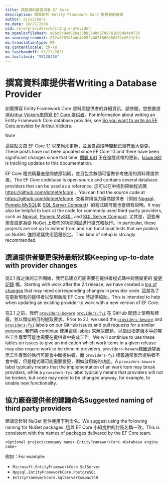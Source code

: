 ```yaml
---
title: 撰寫資料庫提供者-EF Core
description: 撰寫新的 Entity Framework Core 提供者的資訊
author: ajcvickers
ms.date: 10/27/2016
uid: core/providers/writing-a-provider
ms.openlocfilehash: e66c5b94d826e35bb5148d57897a1081de4e9736
ms.sourcegitcommit: 032a1767d7a6e42052a005f660b80372c6521e7e
ms.translationtype: MT
ms.contentlocale: zh-TW
ms.lasthandoff: 01/12/2021
ms.locfileid: "98128416"
---
```

# <a name="writing-a-database-provider"></a><span data-ttu-id="e1e71-103">撰寫資料庫提供者</span><span class="sxs-lookup"><span data-stu-id="e1e71-103">Writing a Database Provider</span></span>

<span data-ttu-id="e1e71-104">如需撰寫 Entity Framework Core 資料庫提供者的詳細資訊，請參閱，您想要透過[Arthur Vickers](https://github.com/ajcvickers)[來撰寫 EF Core 提供者](https://blog.oneunicorn.com/2016/11/11/so-you-want-to-write-an-ef-core-provider/)。</span><span class="sxs-lookup"><span data-stu-id="e1e71-104">For information about writing an Entity Framework Core database provider, see [So you want to write an EF Core provider](https://blog.oneunicorn.com/2016/11/11/so-you-want-to-write-an-ef-core-provider/) by [Arthur Vickers](https://github.com/ajcvickers).</span></span>

> [!NOTE]
> <span data-ttu-id="e1e71-105">這些貼文自 EF Core 1.1 以來尚未更新，並且自這段時間起已經有重大變更。</span><span class="sxs-lookup"><span data-stu-id="e1e71-105">These posts have not been updated since EF Core 1.1 and there have been significant changes since that time.</span></span>
<span data-ttu-id="e1e71-106">[問題 681](https://github.com/dotnet/EntityFramework.Docs/issues/681) 正在追蹤此檔的更新。</span><span class="sxs-lookup"><span data-stu-id="e1e71-106">[Issue 681](https://github.com/dotnet/EntityFramework.Docs/issues/681) is tracking updates to this documentation.</span></span>

<span data-ttu-id="e1e71-107">EF Core 程式碼基底是開放原始碼，並且包含數個可當做參考使用的資料庫提供者。</span><span class="sxs-lookup"><span data-stu-id="e1e71-107">The EF Core codebase is open source and contains several database providers that can be used as a reference.</span></span> <span data-ttu-id="e1e71-108">您可以在中找到原始程式碼 <https://github.com/dotnet/efcore> 。</span><span class="sxs-lookup"><span data-stu-id="e1e71-108">You can find the source code at <https://github.com/dotnet/efcore>.</span></span> <span data-ttu-id="e1e71-109">查看常用協力廠商提供者（例如 [Npgsql](https://github.com/npgsql/Npgsql.EntityFrameworkCore.PostgreSQL)、 [Pomelo MySQL](https://github.com/PomeloFoundation/Pomelo.EntityFrameworkCore.MySql)和 [SQL Server Compact](https://github.com/ErikEJ/EntityFramework.SqlServerCompact)）的程式碼可能也會很有説明。</span><span class="sxs-lookup"><span data-stu-id="e1e71-109">It may also be helpful to look at the code for commonly used third-party providers, such as [Npgsql](https://github.com/npgsql/Npgsql.EntityFrameworkCore.PostgreSQL), [Pomelo MySQL](https://github.com/PomeloFoundation/Pomelo.EntityFrameworkCore.MySql), and [SQL Server Compact](https://github.com/ErikEJ/EntityFramework.SqlServerCompact).</span></span> <span data-ttu-id="e1e71-110">尤其是，這些專案會設定為從 NuGet 上發佈的功能測試進行擴充和執行。</span><span class="sxs-lookup"><span data-stu-id="e1e71-110">In particular, these projects are set up to extend from and run functional tests that we publish on NuGet.</span></span> <span data-ttu-id="e1e71-111">強烈建議使用這種設定。</span><span class="sxs-lookup"><span data-stu-id="e1e71-111">This kind of setup is strongly recommended.</span></span>

## <a name="keeping-up-to-date-with-provider-changes"></a><span data-ttu-id="e1e71-112">透過提供者變更保持最新狀態</span><span class="sxs-lookup"><span data-stu-id="e1e71-112">Keeping up-to-date with provider changes</span></span>

<span data-ttu-id="e1e71-113">從2.1 版之後的工作開始，我們已建立可能需要在提供者程式碼中對應變更的 [變更記錄](xref:core/providers/provider-log) 檔。</span><span class="sxs-lookup"><span data-stu-id="e1e71-113">Starting with work after the 2.1 release, we have created a [log of changes](xref:core/providers/provider-log) that may need corresponding changes in provider code.</span></span> <span data-ttu-id="e1e71-114">這是為了在更新現有的提供者以使用新版 EF Core 時提供協助。</span><span class="sxs-lookup"><span data-stu-id="e1e71-114">This is intended to help when updating an existing provider to work with a new version of EF Core.</span></span>

<span data-ttu-id="e1e71-115">在2.1 之前，我們 [`providers-beware`](https://github.com/dotnet/efcore/labels/providers-beware) [`providers-fyi`](https://github.com/dotnet/efcore/labels/providers-fyi) 在 GitHub 問題上使用和標籤，並以類似的目的提取要求。</span><span class="sxs-lookup"><span data-stu-id="e1e71-115">Prior to 2.1, we used the [`providers-beware`](https://github.com/dotnet/efcore/labels/providers-beware) and [`providers-fyi`](https://github.com/dotnet/efcore/labels/providers-fyi) labels on our GitHub issues and pull requests for a similar purpose.</span></span> <span data-ttu-id="e1e71-116">我們將 continiue 使用這些 lables 來解決問題，以指出指定版本中的哪些工作專案可能也需要在提供者中完成工作。</span><span class="sxs-lookup"><span data-stu-id="e1e71-116">We will continiue to use these lables on issues to give an indication which work items in a given release may also require work to be done in providers.</span></span> <span data-ttu-id="e1e71-117">`providers-beware`標籤通常表示工作專案的執行可能會中斷提供者，而 `providers-fyi` 標籤通常表示提供者不會中斷，但是程式碼可能需要變更，例如啟用新的功能。</span><span class="sxs-lookup"><span data-stu-id="e1e71-117">A `providers-beware` label typically means that the implementation of an work item may break providers, while a `providers-fyi` label typically means that providers will not be broken, but code may need to be changed anyway, for example, to enable new functionality.</span></span>

## <a name="suggested-naming-of-third-party-providers"></a><span data-ttu-id="e1e71-118">協力廠商提供者的建議命名</span><span class="sxs-lookup"><span data-stu-id="e1e71-118">Suggested naming of third party providers</span></span>

<span data-ttu-id="e1e71-119">建議您針對 NuGet 套件使用下列命名。</span><span class="sxs-lookup"><span data-stu-id="e1e71-119">We suggest using the following naming for NuGet packages.</span></span> <span data-ttu-id="e1e71-120">這與 EF Core 小組提供的封裝名稱一致。</span><span class="sxs-lookup"><span data-stu-id="e1e71-120">This is consistent with the names of packages delivered by the EF Core team.</span></span>

`<Optional project/company name>.EntityFrameworkCore.<Database engine name>`

<span data-ttu-id="e1e71-121">例如：</span><span class="sxs-lookup"><span data-stu-id="e1e71-121">For example:</span></span>

* `Microsoft.EntityFrameworkCore.SqlServer`
* `Npgsql.EntityFrameworkCore.PostgreSQL`
* `EntityFrameworkCore.SqlServerCompact40`
